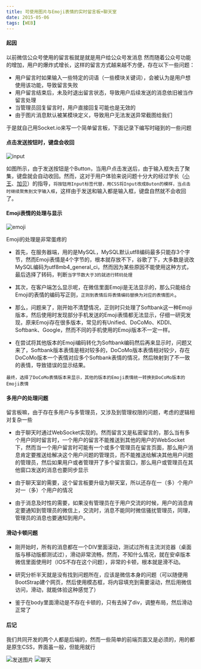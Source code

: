 ```yaml
---
title: 可使用图片与Emoji表情的实时留言板+聊天室
date: 2015-05-06
tags: [WEB]
---
```


#### **起因**

以前微信公众号使用的留言板就是就是用户给公众号发消息
然而随着公众号功能的增加，用户的爆炸式增长，这样的留言方式越来越不方便，存在以下一些问题：

* 用户留言时如果输入一些特定的词语（一些模块关键词），会被认为是用户想使用该功能，导致留言失败
* 用户留言结束后，未及时退出留言状态，导致用户后续发送的消息依旧被当作留言处理
* 当管理员回复留言时，用户直接回复可能也是无效的
* 由于图片消息默认被某模块定义，导致用户无法发送异常截图给我们

于是就自己用Socket.io来写一个简单留言板，下面记录下编写时碰到的一些问题

<!-- more -->

#### **点击发送按钮时，键盘会收回**

![input](/uploads/wechat-board/input.png)

如图所示，由于发送按钮是个Button，当用户点击发送后，由于输入框失去了聚集，键盘就会自动收回。然而，这对于用户体验来说问题十分大的经过学长（[小王](http://blog.hi-hi.cn/)、[加贝](http://vgee.cn/)）的指导，`将按钮用Input标签代替，用CSS将Input改成Buton的模样，当点击时继续聚焦到文字输入框`，这样由于发送和输入都是输入框，键盘自然就不会收回了。


#### **Emoji表情的处理与显示**

![emoji](/uploads/wechat-board/emoji.png)

Emoji的处理是非常蛋疼的

* 首先，在服务器端，用的是MySQL，MySQL默认utf8编码最多只能存3个字节，然而Emoji表情是4个字节的，根本就存放不下，谷歌了下，大多数是说改MySQL编码为utf8mb4_general_ci，然而因为某些原因不能使用这种方式，最后选择了转码，判断`当字节数大于3的就进行转码处理`

* 其次，在客户端怎么显示呢，在微信里面Emoji是无法显示的，那么只能结合Emoji的表情的编码写正则，`正则到表情后将表情编码替换为对应的表情图片`。

* 那么，问题来了，刚开始不清楚情况，正则时只处理了Softbank这一种Emoji版本，然后使用时发现部分手机发送的Emoji表情都无法显示，仔细一研究发现，原来Emoji存在很多版本，常见的有Unified、DoCoMo、KDDI、Softbank、Google，然而不同的手机使用的Emoji版本不一定一样。

* 在尝试将其他版本的Emoji编码转化为Softbank编码然后再来显示时，问题又来了，Softbank版本表情是相对较多的，DoCoMo版本表情相对较少，存在DoCoMo版本一个表情对应多个Softbank表情的情况，然后映射到了不一致的表情，导致错误的显示结果。

`最终，选择了DoCoMo表情版本来显示，其他的版本的Emoji表情统一转换到DoCoMo版本的Emoji表情`

#### **多用户的处理问题**

留言板嘛，由于存在多用户与多管理员，又涉及到管理权限的问题，考虑的逻辑相对复杂一些

* 由于聊天时通过WebSocket实现的。然而留言又是私密留言的，那么当有多个用户同时留言时，一个用户的留言不能推送到其他的用户的WebSocket下，然而当一个用户留言时可能有一个或多个管理员在留言页面，那么用户消息肯定要推送给解决这个用户问题的管理员，而不能推送给解决其他用户问题的管理员，然后如果用户或者管理开了多个留言窗口，那么用户或管理员在其他窗口发送的消息也要同步显示

* 由于聊天室的需要，这个留言板要升级为聊天室，所以还存在一（多）个用户对一（多）个用户的情况

* 由于消息及时性的需要，如果没有管理员在于用户交流的时候，用户的消息肯定要通知到管理员的微信上，交流时，消息不能同时微信骚扰管理员，同理，管理员的消息也要通知到用户。


#### **滑动卡顿问题**

* 刚开始时，所有的消息都在一个DIV里面滚动，测试过所有主流浏览器（桌面版与移动版都测试过），滑动非常流畅，然而，不知什么情况，就在安卓版本微信里面使用时（IOS不存在这个问题），非常的卡顿，根本就是滑不动。
* 研究分析半天就是没有找到问题所在，应该是微信本身的问题（可以随便用BootStrap建个网页，然后使用模态框，将内容填充到需要滚动，然后用微信访问，滑动，就能体验这种感觉了）

* 鉴于在body里面滑动是不存在卡顿的，只有去掉了div，调整布局，然后滑动正常了

#### **后记**

我们共同开发的两个人都是后端的，然而一些简单的前端页面又是必须的，用的都是原生CSS，界面虽一般，但能用就行

![发送图片](/uploads/wechat-board/chat1.png) ![聊天](/uploads/wechat-board/chat2.png)